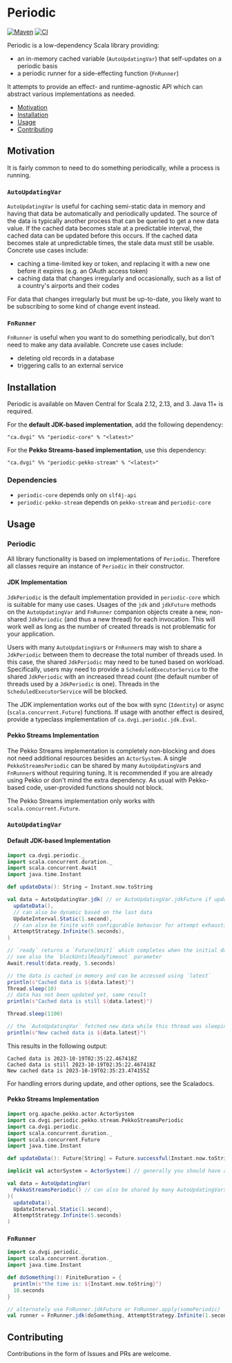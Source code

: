 # Periodic
[![Maven](https://img.shields.io/maven-central/v/ca.dvgi/periodic-core_2.13?color=blue)](https://search.maven.org/search?q=g:ca.dvgi%20periodic) [![CI](https://img.shields.io/github/actions/workflow/status/dvgica/periodic/ci.yml?branch=main)](https://github.com/dvgica/periodic/actions)

Periodic is a low-dependency Scala library providing:

- an in-memory cached variable (`AutoUpdatingVar`) that self-updates on a periodic basis
- a periodic runner for a side-effecting function (`FnRunner`)

It attempts to provide an effect- and runtime-agnostic API which can abstract various implementations as needed.

- [Motivation](#motivation)
- [Installation](#installation)
- [Usage](#usage-example)
- [Contributing](#contributing)

## Motivation

It is fairly common to need to do something periodically, while a process is running.

### `AutoUpdatingVar`
`AutoUpdatingVar` is useful for caching semi-static data in memory and having that data be automatically and periodically updated. The source of the data is typically another process that can be queried to get a new data value. If the cached data becomes stale at a predictable interval, the cached data can be updated before this occurs. If the cached data becomes stale at unpredictable times, the stale data must still be usable. Concrete use cases include:

- caching a time-limited key or token, and replacing it with a new one before it expires (e.g. an OAuth access token)
- caching data that changes irregularly and occasionally, such as a list of a country's airports and their codes

For data that changes irregularly but must be up-to-date, you likely want to be subscribing to some kind of change event instead.

### `FnRunner`
`FnRunner` is useful when you want to do something periodically, but don't need to make any data available. Concrete use cases include:

- deleting old records in a database
- triggering calls to an external service

## Installation

Periodic is available on Maven Central for Scala 2.12, 2.13, and 3. Java 11+ is required.

For the **default JDK-based implementation**, add the following dependency:

```
"ca.dvgi" %% "periodic-core" % "<latest>"
```

For the **Pekko Streams-based implementation**, use this dependency:

```
"ca.dvgi" %% "periodic-pekko-stream" % "<latest>"
```

### Dependencies
- `periodic-core` depends only on `slf4j-api`
- `periodic-pekko-stream` depends on `pekko-stream` and `periodic-core`

## Usage

### Periodic

All library functionality is based on implementations of `Periodic`. Therefore all classes require an instance of `Periodic` in their constructor. 

#### JDK Implementation

`JdkPeriodic` is the default implementation provided in `periodic-core` which is suitable for many use cases. Usages of the `jdk` and `jdkFuture` methods on the `AutoUpdatingVar` and `FnRunner` companion objects create a new, non-shared `JdkPeriodic` (and thus a new thread) for each invocation. This will work well as long as the number of created threads is not problematic for your application.

Users with many `AutoUpdatingVar`s or `FnRunner`s may wish to share a `JdkPeriodic` between them to decrease the total number of threads used. In this case, the shared `JdkPeriodic` may need to be tuned based on workload. Specifically, users may need to provide a `ScheduledExecutorService` to the shared `JdkPeriodic` with an increased thread count (the default number of threads used by a `JdkPeriodic` is one). Threads in the `ScheduledExecutorService` will be blocked.

The JDK implementation works out of the box with sync (`Identity`) or async (`scala.concurrent.Future`) functions. If usage with another effect is desired, provide a typeclass implementation of `ca.dvgi.periodic.jdk.Eval`.

#### Pekko Streams Implementation

The Pekko Streams implementation is completely non-blocking and does not need additional resources besides an `ActorSystem`. A single `PekkoStreamsPeriodic` can be shared by many `AutoUpdatingVar`s and `FnRunner`s without requiring tuning. It is recommended if you are already using Pekko or don't mind the extra dependency. As usual with Pekko-based code, user-provided functions should not block.

The Pekko Streams implementation only works with `scala.concurrent.Future`.

### `AutoUpdatingVar`

#### Default JDK-based Implementation

``` scala
import ca.dvgi.periodic._
import scala.concurrent.duration._
import scala.concurrent.Await
import java.time.Instant

def updateData(): String = Instant.now.toString

val data = AutoUpdatingVar.jdk( // or AutoUpdatingVar.jdkFuture if updateData returns a Future
  updateData(),
  // can also be dynamic based on the last data
  UpdateInterval.Static(1.second), 
  // can also be finite with configurable behavior for attempt exhaustion
  AttemptStrategy.Infinite(5.seconds), 
)

// `ready` returns a `Future[Unit]` which completes when the initial data initialization is complete
// see also the `blockUntilReadyTimeout` parameter
Await.result(data.ready, 5.seconds)

// the data is cached in memory and can be accessed using `latest`
println(s"Cached data is ${data.latest}")
Thread.sleep(10)
// data has not been updated yet, same result
println(s"Cached data is still ${data.latest}")

Thread.sleep(1100)

// the `AutoUpdatingVar` fetched new data while this thread was sleeping
println(s"New cached data is ${data.latest}")
```

This results in the following output:
```
Cached data is 2023-10-19T02:35:22.467418Z
Cached data is still 2023-10-19T02:35:22.467418Z
New cached data is 2023-10-19T02:35:23.474155Z
```

For handling errors during update, and other options, see the Scaladocs.

#### Pekko Streams Implementation

``` scala
import org.apache.pekko.actor.ActorSystem
import ca.dvgi.periodic.pekko.stream.PekkoStreamsPeriodic
import ca.dvgi.periodic._
import scala.concurrent.duration._
import scala.concurrent.Future
import java.time.Instant

def updateData(): Future[String] = Future.successful(Instant.now.toString)

implicit val actorSystem = ActorSystem() // generally you should have an ActorSystem in your process already

val data = AutoUpdatingVar(
  PekkoStreamsPeriodic() // can also be shared by many AutoUpdatingVars or FnRunners
)(
  updateData(),
  UpdateInterval.Static(1.second),
  AttemptStrategy.Infinite(5.seconds)
)

```

### `FnRunner`

``` scala
import ca.dvgi.periodic._
import scala.concurrent.duration._
import java.time.Instant

def doSomething(): FiniteDuration = {
  println(s"the time is: ${Instant.now.toString}")
  10.seconds
}

// alternately use FnRunner.jdkFuture or FnRunner.apply(somePeriodic)
val runner = FnRunner.jdk(doSomething, AttemptStrategy.Infinite(1.second), "time printer")
```
## Contributing 

Contributions in the form of Issues and PRs are welcome.

